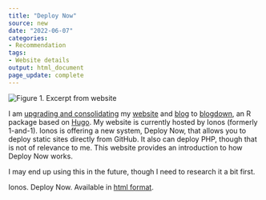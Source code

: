 ```yaml
---
title: "Deploy Now"
source: new
date: "2022-06-07"
categories:
- Recommendation
tags:
- Website details
output: html_document
page_update: complete
---
```


![Figure 1. Excerpt from website](http://www.pmean.com/new-images/22/deploy-now-01.png)

<div class="notes">

I am [upgrading and consolidating][sim1] my [website][sim2] and [blog][sim3] to [blogdown][blog1], an R package based on [Hugo][hugo1]. My website is currently hosted by Ionos (formerly 1-and-1). Ionos is offering a new system, Deploy Now, that allows you to deploy static sites directly from GitHub. It also can deploy PHP, though that is not of relevance to me. This website provides an introduction to how Deploy Now works.

I may end up using this in the future, though I need to research it a bit first.

Ionos. Deploy Now. Available in [html format][ion1].

[ion1]: https://docs.ionos.space/docs/
[ion2]: https://www.ionos.com/

[blog1]: https://bookdown.org/yihui/blogdown/
[hugo1]: https://gohugo.io/

[sim1]: http://new.pmean.com/
[sim2]: http://www.pmean.com/original_site.html
[sim3]: http://blog.pmean.com/

</div>
